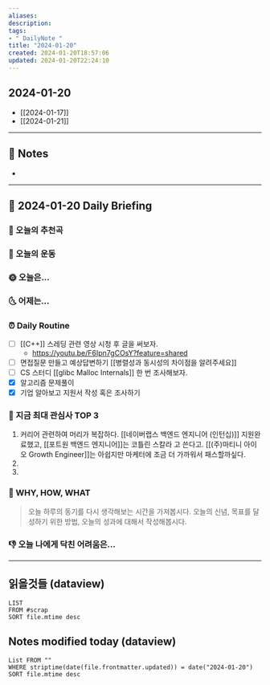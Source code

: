 ```yaml
---
aliases: 
description:
tags:
- " DailyNote "
title: "2024-01-20"
created: 2024-01-20T18:57:06
updated: 2024-01-20T22:24:10
---
```


## 2024-01-20

- [[2024-01-17]] 
- [[2024-01-21]]

---

## 📝 Notes

- 


---

## 📅 2024-01-20 Daily Briefing

### 🎵 오늘의 추천곡

### 🏃 오늘의 운동

### 🌞 오늘은...

### 🌜 어제는...

### ⏰ Daily Routine

- [ ] [[C++]] 스레딩 관련 영상 시청 후 글을 써보자.
	- <https://youtu.be/F6Ipn7gCOsY?feature=shared>
- [ ] 면접질문 만들고 예상답변하기 [[병렬성과 동시성의 차이점을 알려주세요]]
- [ ] CS 스터디 [[glibc Malloc Internals]]  한 번 조사해보자. 
- [x] 알고리즘 문제풀이
- [x] 기업 알아보고 지원서 작성 혹은 조사하기

### 🧠 지금 최대 관심사 TOP 3

1. 커리어 관련하여 머리가 복잡하다. [[네이버랩스 백엔드 엔지니어 (인턴십)]] 지원완료했고, [[포트원 백엔드 엔지니어]]는 코틀린 스칼라 고 쓴다고. [[(주)마티니 아이오 Growth Engineer]]는 아쉽지만 마케터에 조금 더 가까워서 패스할까싶다.
2. 
3. 

### 🚀 WHY, HOW, WHAT

> 오늘 하루의 동기를 다시 생각해보는 시간을 가져봅시다. 오늘의 신념, 목표를 달성하기 위한 방법, 오늘의 성과에 대해서 작성해봅시다.

### 👎 오늘 나에게 닥친 어려움은...

---

## 읽을것들 (dataview)

```dataview
LIST
FROM #scrap
SORT file.mtime desc
```

## Notes modified today (dataview)

```dataview
List FROM "" 
WHERE striptime(date(file.frontmatter.updated)) = date("2024-01-20") 
SORT file.mtime desc
```
